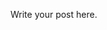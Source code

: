 <!--
.. title: Safer Roads
.. slug: safer-roads
.. date: 2023-09-06 18:41:03 UTC+01:00
.. tags: 
.. category: 
.. link: 
.. description: 
.. type: text
-->

Write your post here.
